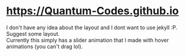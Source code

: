 # https://Quantum-Codes.github.io

I don't have any idea about the layout and I dont want to use jekyll :P. Suggest some layout.  <br>
Currently this simply has a slider animation that I made with hover animations (you can't drag lol).
